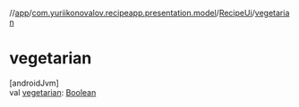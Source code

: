 //[app](../../../index.md)/[com.yuriikonovalov.recipeapp.presentation.model](../index.md)/[RecipeUi](index.md)/[vegetarian](vegetarian.md)

# vegetarian

[androidJvm]\
val [vegetarian](vegetarian.md): [Boolean](https://kotlinlang.org/api/latest/jvm/stdlib/kotlin/-boolean/index.html)
